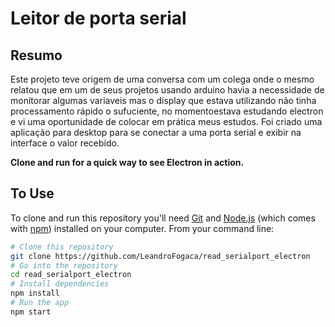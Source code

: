 # Leitor de porta serial


## Resumo

  Este projeto teve origem de uma conversa com um colega onde o mesmo relatou que em um de seus projetos usando arduino havia a necessidade de monitorar algumas variaveis mas o display que estava utilizando não tinha processamento rápido o sufuciente, no momentoestava estudando electron e vi uma oportunidade de colocar em prática meus estudos.
  Foi criado uma aplicação para desktop para se conectar a uma porta serial e exibir na interface o valor recebido.



**Clone and run for a quick way to see Electron in action.**

## To Use

To clone and run this repository you'll need [Git](https://git-scm.com) and [Node.js](https://nodejs.org/en/download/) (which comes with [npm](http://npmjs.com)) installed on your computer. From your command line:

```bash
# Clone this repository
git clone https://github.com/LeandroFogaca/read_serialport_electron
# Go into the repository
cd read_serialport_electron
# Install dependencies
npm install
# Run the app
npm start
```
